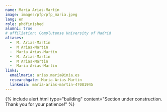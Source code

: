 ```yaml
---
name: María Arias-Martín
image: images/pfp/pfp_maria.jpeg
lang: en
role: phdfinished
alumni: true
# affiliation: Complutense University of Madrid
aliases:
  -  M. Arias-Martín
  -  M Arias-Martín
  -  María Arias-Martín
  -  M. Arias-Martin
  -  M Arias-Martin
  -  Maria Arias-Martin
links:
  emailmaria: arias.maria@inia.es
  researchgate: Maria-Arias-Martin
  linkedin: maría-arias-martín-47081945
---
```


{%
  include alert.html
  type="building"
  content="Section under construction. Thank you for your patience!"
%}
